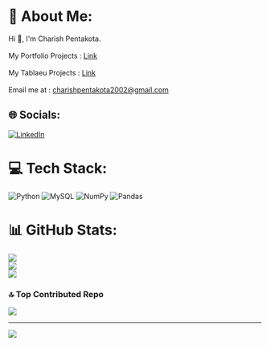 # 💫 About Me:
Hi 👋, I'm Charish Pentakota.<br><br>My Portfolio Projects : <a href="https://github.com/CharishPentakota/DataAnalyst_PortFolio_Projects"> Link </a><br><br>My Tablaeu Projects : <a href="https://public.tableau.com/app/profile/charish.pentakota/"> Link </a> <br><br>Email me at : charishpentakota2002@gmail.com 


## 🌐 Socials:
[![LinkedIn](https://img.shields.io/badge/LinkedIn-%230077B5.svg?logo=linkedin&logoColor=white)](https://linkedin.com/in/www.linkedin.com/in/charish-pentakota) 

# 💻 Tech Stack:
![Python](https://img.shields.io/badge/python-3670A0?style=for-the-badge&logo=python&logoColor=ffdd54) ![MySQL](https://img.shields.io/badge/mysql-%2300f.svg?style=for-the-badge&logo=mysql&logoColor=white) ![NumPy](https://img.shields.io/badge/numpy-%23013243.svg?style=for-the-badge&logo=numpy&logoColor=white) ![Pandas](https://img.shields.io/badge/pandas-%23150458.svg?style=for-the-badge&logo=pandas&logoColor=white)
# 📊 GitHub Stats:
![](https://github-readme-stats.vercel.app/api?username=CharishPentakota&theme=jolly&hide_border=false&include_all_commits=false&count_private=false)<br/>
![](https://github-readme-streak-stats.herokuapp.com/?user=CharishPentakota&theme=jolly&hide_border=false)<br/>
![](https://github-readme-stats.vercel.app/api/top-langs/?username=CharishPentakota&theme=jolly&hide_border=false&include_all_commits=false&count_private=false&layout=compact)

### 🔝 Top Contributed Repo
![](https://github-contributor-stats.vercel.app/api?username=CharishPentakota&limit=5&theme=dark&combine_all_yearly_contributions=true)

---
[![](https://visitcount.itsvg.in/api?id=CharishPentakota&icon=0&color=0)](https://visitcount.itsvg.in)

<!-- Proudly created with GPRM ( https://gprm.itsvg.in ) -->
